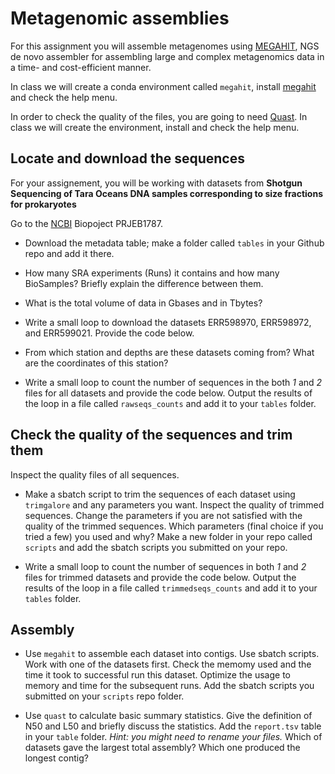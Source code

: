 # Metagenomic assemblies
For this assignment you will assemble metagenomes using [MEGAHIT](https://academic.oup.com/bioinformatics/article/31/10/1674/177884), NGS de novo assembler for assembling large and complex metagenomics data in a time- and cost-efficient manner.

In class we will create a conda environment called `megahit`, install [megahit](https://github.com/voutcn/megahit) and check the help menu.

In order to check the quality of the files, you are going to need [Quast](http://quast.sourceforge.net/). In class we will create the environment, install and check the help menu.



## Locate and download the sequences
For your assignement, you will be working with datasets from **Shotgun Sequencing of Tara Oceans DNA samples corresponding to size fractions for prokaryotes** 

Go to the [NCBI](https://www.ncbi.nlm.nih.gov) Biopoject PRJEB1787.

- Download the metadata table; make a folder called `tables` in your Github repo and add it there.

- How many SRA experiments (Runs) it contains and how many BioSamples? Briefly explain the difference between them.

- What is the total volume of data in Gbases and in Tbytes?

- Write a small loop to download the datasets ERR598970, ERR598972, and ERR599021. Provide the code below.

- From which station and depths are these datasets coming from? What are the coordinates of this station?

- Write a small loop to count the number of sequences in the both _1_ and _2_ files for all datasets and provide the code below. Output the results of the loop in a file called `rawseqs_counts` and add it to your `tables` folder.

## Check the quality of the sequences and trim them

Inspect the quality files of all sequences. 

- Make a sbatch script to trim the sequences of each dataset using `trimgalore` and any parameters you want. Inspect the quality of trimmed sequences. Change the parameters if you are not satisfied with the quality of the trimmed sequences.  Which parameters (final choice if you tried a few) you used and why? Make a new folder in your repo called `scripts` and add the sbatch scripts you submitted on your repo.

- Write a small loop to count the number of sequences in both _1_ and _2_ files for trimmed datasets and provide the code below. Output the results of the loop in a file called `trimmedseqs_counts` and add it to your `tables` folder.

## Assembly

- Use `megahit` to assemble each dataset into contigs. Use sbatch scripts. Work with one of the datasets first. Check the memomy used and the time it took to successful run this dataset. Optimize the usage to memory and time for the subsequent runs. Add the sbatch scripts you submitted on your `scripts` repo folder.

- Use `quast` to calculate basic summary statistics. Give the definition of N50 and L50 and briefly discuss the statistics. Add the `report.tsv` table in your `table` folder. *Hint: you might need to rename your files.* Which of datasets gave the largest total assembly? Which one produced the longest contig?

